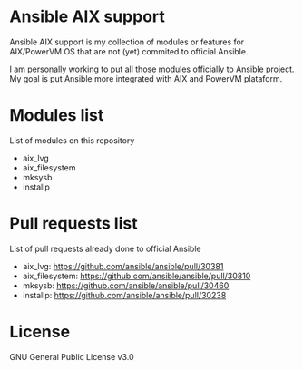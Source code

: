 Ansible AIX support
===================

Ansible AIX support is my collection of modules or features for AIX/PowerVM OS that are not (yet) commited to official Ansible.

I am personally working to put all those modules officially to Ansible project.
My goal is put Ansible more integrated with AIX and PowerVM plataform.

Modules list
============

List of modules on this repository

- aix_lvg
- aix_filesystem
- mksysb
- installp

Pull requests list
==================

List of pull requests already done to official Ansible

- aix_lvg: https://github.com/ansible/ansible/pull/30381
- aix_filesystem: https://github.com/ansible/ansible/pull/30810
- mksysb: https://github.com/ansible/ansible/pull/30460
- installp: https://github.com/ansible/ansible/pull/30238


License
=======
GNU General Public License v3.0

